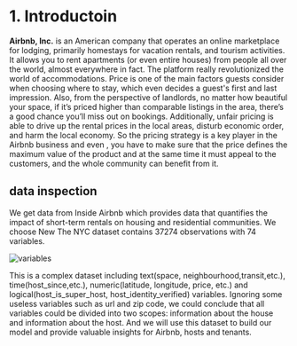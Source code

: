 # 1. Introductoin

**Airbnb, Inc.** is an American company that operates an online marketplace for lodging, primarily
homestays for vacation rentals, and tourism activities. It allows you to rent apartments (or even
entire houses) from people all over the world, almost everywhere in fact. The platform really
revolutionized the world of accommodations. Price is one of the main factors guests consider when
choosing where to stay, which even decides a guest's first and last impression. Also, from the
perspective of landlords, no matter how beautiful your space, if it’s priced higher than comparable
listings in the area, there’s a good chance you’ll miss out on bookings. Additionally, unfair pricing is
able to drive up the rental prices in the local areas, disturb economic order, and harm the local
economy. So the pricing strategy is a key player in the Airbnb business and even , you have to
make sure that the price defines the maximum value of the product and at the same time it must
appeal to the customers, and the whole community can benefit from it.
## data inspection
We get data from Inside Airbnb which provides data that quantifies the impact of short-term rentals
on housing and residential communities. We choose New The NYC dataset contains 37274 observations with 74 variables. 




![variables](http://m.qpic.cn/psc?/V13deus81tRRMD/45NBuzDIW489QBoVep5mccUo9Go6MyHhZbvVZy2oVjkVMiZXQketbzbB4B1.8NNVwAukP41.CeL4DAEeS4gwxWr0rpG5kXNZ70qIubJZy8w!/b&bo=OgNVAQAAAAADF18!&rf=viewer_4)


This is a complex dataset including text(space, neighbourhood,transit,etc.), time(host_since,etc.), numeric(latitude, longitude, price, etc.) and logical(host_is_super_host, host_identity_verified) variables. Ignoring some useless variables such as url and zip code, we could conclude that all variables could be divided into two scopes:
information about the house and information about the host. And we will use this dataset to build our
model and provide valuable insights for Airbnb, hosts and tenants.
